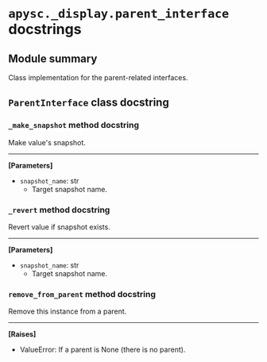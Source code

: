 # `apysc._display.parent_interface` docstrings

## Module summary

Class implementation for the parent-related interfaces.

## `ParentInterface` class docstring

### `_make_snapshot` method docstring

Make value's snapshot.<hr>

**[Parameters]**

- `snapshot_name`: str
  - Target snapshot name.

### `_revert` method docstring

Revert value if snapshot exists.<hr>

**[Parameters]**

- `snapshot_name`: str
  - Target snapshot name.

### `remove_from_parent` method docstring

Remove this instance from a parent.<hr>

**[Raises]**

- ValueError: If a parent is None (there is no parent).